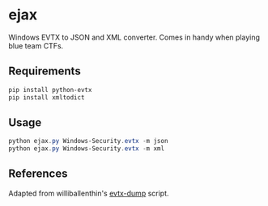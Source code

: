 # ejax

Windows EVTX to JSON and XML converter. Comes in handy when playing blue team CTFs.

## Requirements

```sh
pip install python-evtx
pip install xmltodict
```

## Usage

```powershell
python ejax.py Windows-Security.evtx -m json
python ejax.py Windows-Security.evtx -m xml
```

## References

Adapted from williballenthin's [evtx-dump](https://github.com/williballenthin/python-evtx/blob/master/scripts/evtx_dump.py) script.
